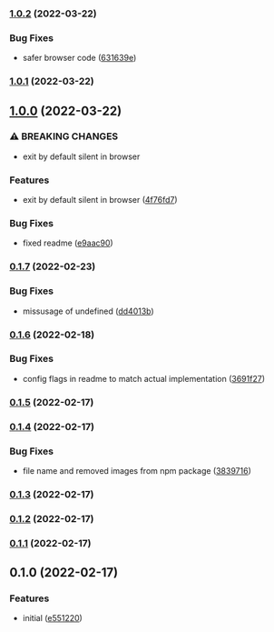 ### [1.0.2](https://github.com/b12k/surenv/compare/1.0.1...1.0.2) (2022-03-22)


### Bug Fixes

* safer browser code ([631639e](https://github.com/b12k/surenv/commit/631639eb9ddacba7fc654f4108caf35de71b724e))

### [1.0.1](https://github.com/b12k/surenv/compare/1.0.0...1.0.1) (2022-03-22)

## [1.0.0](https://github.com/b12k/surenv/compare/0.1.7...1.0.0) (2022-03-22)


### ⚠ BREAKING CHANGES

* exit by default silent in browser

### Features

* exit by default silent in browser ([4f76fd7](https://github.com/b12k/surenv/commit/4f76fd7171477fd5c9032b39e7e1b48af53b8acf))


### Bug Fixes

* fixed readme ([e9aac90](https://github.com/b12k/surenv/commit/e9aac905f7a7c9881bb75e62a6b9678984eddde7))

### [0.1.7](https://github.com/b12k/surenv/compare/0.1.6...0.1.7) (2022-02-23)


### Bug Fixes

* missusage of undefined ([dd4013b](https://github.com/b12k/surenv/commit/dd4013b53ea3d5752c8020497b6948ef4c8092bb))

### [0.1.6](https://github.com/b12k/surenv/compare/0.1.5...0.1.6) (2022-02-18)


### Bug Fixes

* config flags in readme to match actual implementation ([3691f27](https://github.com/b12k/surenv/commit/3691f27f89eea307174a1bb3a8fdc908c987cabd))

### [0.1.5](https://github.com/b12k/surenv/compare/0.1.4...0.1.5) (2022-02-17)

### [0.1.4](https://github.com/b12k/surenv/compare/0.1.3...0.1.4) (2022-02-17)


### Bug Fixes

* file name and removed images from npm package ([3839716](https://github.com/b12k/surenv/commit/38397165f5c0e336707a32e0ce84e483279dc6de))

### [0.1.3](https://github.com/b12k/surenv/compare/0.1.2...0.1.3) (2022-02-17)

### [0.1.2](https://github.com/b12k/surenv/compare/0.1.1...0.1.2) (2022-02-17)

### [0.1.1](https://github.com/b12k/surenv/compare/0.1.0...0.1.1) (2022-02-17)

## 0.1.0 (2022-02-17)


### Features

* initial ([e551220](https://github.com/b12k/surenv/commit/e551220a5a675ed19c86793ca598d97493a8d340))

